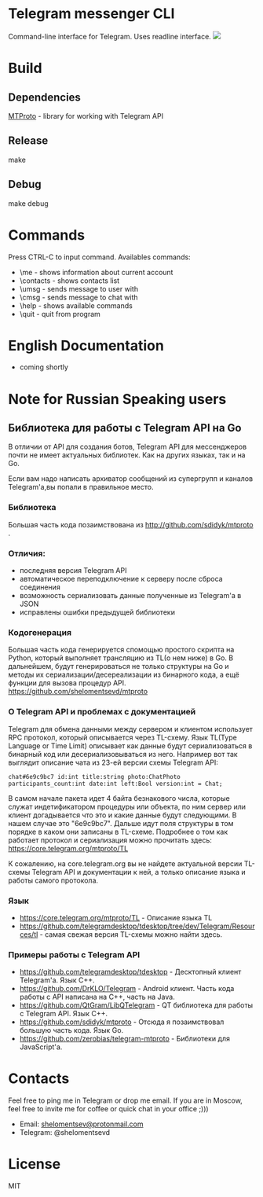 # Telegram messenger CLI

Command-line interface for Telegram. Uses readline interface.
![](http://i.imgur.com/mrMHoXL.gif)
# Build
## Dependencies
[MTProto](https://github.com/shelomentsevd/mtproto) - library for working with Telegram API
## Release
make
## Debug
make debug

# Commands
Press CTRL-C to input command.
Availables commands:
* \me - shows information about current account
* \contacts - shows contacts list
* \umsg <id> <message> - sends message to user with <id> 
* \cmsg <id> <message> - sends message to chat with <id>
* \help - shows available commands
* \quit - quit from program
# English Documentation
* coming shortly

# Note for Russian Speaking users

## Библиотека для работы с Telegram API на Go
В отличии от API для создания ботов, Telegram API для мессенджеров почти не имеет актуальных библиотек. Как на других языках, так и на Go.

Если вам надо написать архиватор сообщений из супергрупп и каналов Telegram'a,вы попали в правильное место. 

### Библиотека
Большая часть кода позаимствована из http://github.com/sdidyk/mtproto . 
### Отличия:
* последняя версия Telegram API
* автоматическое переподключение к серверу после сброса соединения
* возможность сериализовать данные полученные из Telegram'a в JSON
* исправлены ошибки предыдущей библиотеки
### Кодогенерация 
Большая часть кода генерируется спомощью простого скрипта на Python, который выполняет трансляцию из TL(о нем ниже) в Go. В дальнейшем, будут генерироваться не только структуры на Go и методы их сериализации/десереализации из бинарного кода, а ещё функции для вызова процедур API. 
https://github.com/shelomentsevd/mtproto

### О Telegram API и проблемах с документацией
Telegram для обмена данными между сервером и клиентом использует RPC протокол, который описывается через TL-схему. Язык TL(Type Language or Time Limit) описывает как данные будут сериализоваться в бинарный код или десериализовываться из него. 
Например вот так выглядит описание чата из 23-ей версии схемы Telegram API:
```
chat#6e9c9bc7 id:int title:string photo:ChatPhoto participants_count:int date:int left:Bool version:int = Chat;
```
В самом начале пакета идет 4 байта безнакового числа, которые служат индетификатором процедуры или объекта, по ним сервер или клиент догадывается что это и какие данные будут следующими. В нашем случае это "6e9c9bc7". Дальше идут поля структуры в том порядке в каком они записаны в TL-схеме. Подробнее о том как работает протокол и сериализация можно прочитать здесь: https://core.telegram.org/mtproto/TL

К сожалению, на core.telegram.org вы не найдете актуальной версии TL-схемы Telegram API и документации к ней, а только описание языка и работы самого протокола.

### Язык
* https://core.telegram.org/mtproto/TL - Описание языка TL
* https://github.com/telegramdesktop/tdesktop/tree/dev/Telegram/Resources/tl - самая свежая версия TL-схемы можно найти здесь.
### Примеры работы с Telegram API
* https://github.com/telegramdesktop/tdesktop - Десктопный клиент Telegram'a. Язык C++. 
* https://github.com/DrKLO/Telegram - Android клиент. Часть кода работы с API написана на С++, часть на Java.
* https://github.com/QtGram/LibQTelegram - QT библиотека для работы с Telegram API. Язык C++.
* https://github.com/sdidyk/mtproto - Отсюда я позаимствовал большую часть кода. Язык Go.
* https://github.com/zerobias/telegram-mtproto - Библиотеки для JavaScript'a. 

# Contacts
Feel free to ping me in Telegram or drop me email. If you are in Moscow, feel free to invite me for coffee or quick chat in your office ;)))
* Email: shelomentsev@protonmail.com
* Telegram: @shelomentsevd
# License
MIT
